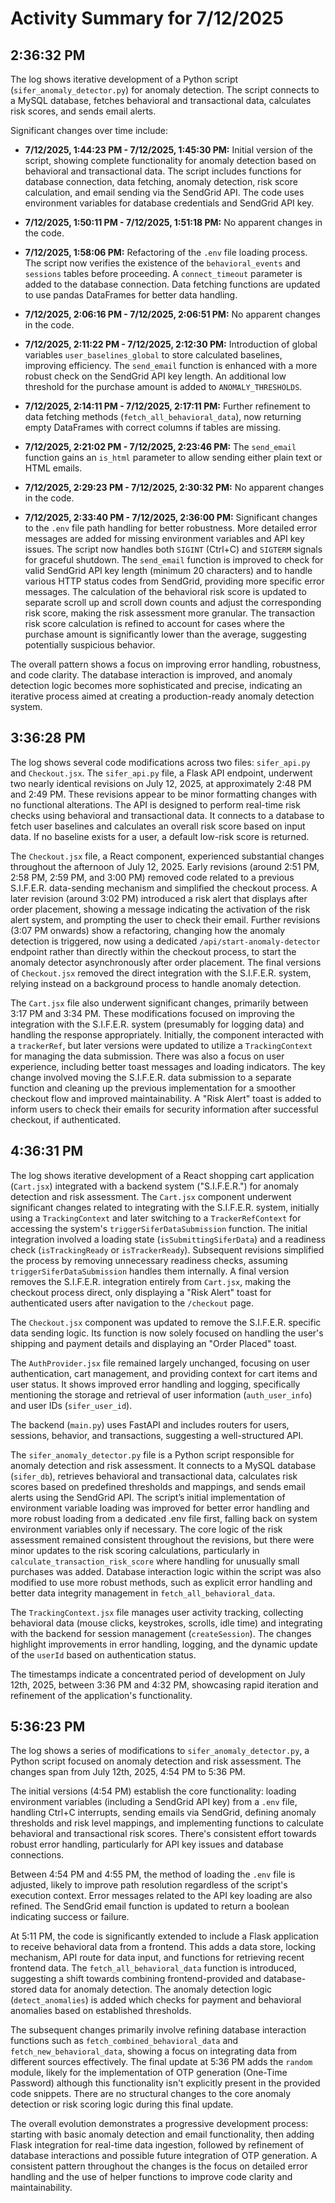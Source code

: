 # Activity Summary for 7/12/2025

## 2:36:32 PM
The log shows iterative development of a Python script (`sifer_anomaly_detector.py`) for anomaly detection.  The script connects to a MySQL database, fetches behavioral and transactional data, calculates risk scores, and sends email alerts.

Significant changes over time include:

* **7/12/2025, 1:44:23 PM - 7/12/2025, 1:45:30 PM:**  Initial version of the script, showing complete functionality for anomaly detection based on behavioral and transactional data.  The script includes functions for database connection, data fetching, anomaly detection, risk score calculation, and email sending via the SendGrid API.  The code uses environment variables for database credentials and SendGrid API key.

* **7/12/2025, 1:50:11 PM - 7/12/2025, 1:51:18 PM:** No apparent changes in the code.


* **7/12/2025, 1:58:06 PM:**  Refactoring of the `.env` file loading process.  The script now verifies the existence of the `behavioral_events` and `sessions` tables before proceeding.  A `connect_timeout` parameter is added to the database connection.  Data fetching functions are updated to use pandas DataFrames for better data handling.


* **7/12/2025, 2:06:16 PM - 7/12/2025, 2:06:51 PM:** No apparent changes in the code.


* **7/12/2025, 2:11:22 PM - 7/12/2025, 2:12:30 PM:** Introduction of global variables `user_baselines_global` to store calculated baselines, improving efficiency. The `send_email` function is enhanced with a more robust check on the SendGrid API key length. An additional low threshold for the purchase amount is added to `ANOMALY_THRESHOLDS`.


* **7/12/2025, 2:14:11 PM - 7/12/2025, 2:17:11 PM:**  Further refinement to data fetching methods (`fetch_all_behavioral_data`), now returning empty DataFrames with correct columns if tables are missing.


* **7/12/2025, 2:21:02 PM - 7/12/2025, 2:23:46 PM:** The `send_email` function gains an `is_html` parameter to allow sending either plain text or HTML emails.


* **7/12/2025, 2:29:23 PM - 7/12/2025, 2:30:32 PM:** No apparent changes in the code.


* **7/12/2025, 2:33:40 PM - 7/12/2025, 2:36:00 PM:** Significant changes to the `.env` file path handling for better robustness. More detailed error messages are added for missing environment variables and API key issues.  The script now handles both `SIGINT` (Ctrl+C) and `SIGTERM` signals for graceful shutdown.  The `send_email` function is improved to check for valid SendGrid API key length (minimum 20 characters) and to handle various HTTP status codes from SendGrid, providing more specific error messages.  The calculation of the behavioral risk score is updated to separate scroll up and scroll down counts and adjust the corresponding risk score, making the risk assessment more granular. The transaction risk score calculation is refined to account for cases where the purchase amount is significantly lower than the average, suggesting potentially suspicious behavior.


The overall pattern shows a focus on improving error handling, robustness, and code clarity. The database interaction is improved, and anomaly detection logic becomes more sophisticated and precise, indicating an iterative process aimed at creating a production-ready anomaly detection system.


## 3:36:28 PM
The log shows several code modifications across two files: `sifer_api.py` and `Checkout.jsx`.  The `sifer_api.py` file, a Flask API endpoint, underwent two nearly identical revisions on July 12, 2025, at approximately 2:48 PM and 2:49 PM. These revisions appear to be minor formatting changes with no functional alterations. The API is designed to perform real-time risk checks using behavioral and transactional data.  It connects to a database to fetch user baselines and calculates an overall risk score based on input data.  If no baseline exists for a user, a default low-risk score is returned.

The `Checkout.jsx` file, a React component, experienced substantial changes throughout the afternoon of July 12, 2025.  Early revisions (around 2:51 PM, 2:58 PM, 2:59 PM, and 3:00 PM) removed code related to a previous S.I.F.E.R. data-sending mechanism and simplified the checkout process.  A later revision (around 3:02 PM) introduced a risk alert that displays after order placement, showing a message indicating the activation of the risk alert system, and prompting the user to check their email.  Further revisions (3:07 PM onwards) show a refactoring, changing how the anomaly detection is triggered, now using a dedicated `/api/start-anomaly-detector` endpoint rather than directly within the checkout process, to start the anomaly detector asynchronously after order placement.  The final versions of `Checkout.jsx` removed the direct integration with the S.I.F.E.R. system, relying instead on a background process to handle anomaly detection.

The `Cart.jsx` file also underwent significant changes, primarily between 3:17 PM and 3:34 PM. These modifications focused on improving the integration with the S.I.F.E.R. system (presumably for logging data) and handling the response appropriately.  Initially, the component interacted with a `trackerRef`, but later versions were updated to utilize a `TrackingContext` for managing the data submission. There was also a focus on user experience, including better toast messages and loading indicators.  The key change involved moving the S.I.F.E.R. data submission to a separate function and cleaning up the previous implementation for a smoother checkout flow and improved maintainability.  A "Risk Alert" toast is added to inform users to check their emails for security information after successful checkout, if authenticated.


## 4:36:31 PM
The log shows iterative development of a React shopping cart application (`Cart.jsx`) integrated with a backend system ("S.I.F.E.R.") for anomaly detection and risk assessment.  The `Cart.jsx` component underwent significant changes related to integrating with the S.I.F.E.R. system, initially using a `TrackingContext` and later switching to a `TrackerRefContext` for accessing the system's `triggerSiferDataSubmission` function.  The initial integration involved a loading state (`isSubmittingSiferData`) and a readiness check (`isTrackingReady` or `isTrackerReady`).  Subsequent revisions simplified the process by removing unnecessary readiness checks, assuming `triggerSiferDataSubmission` handles them internally.  A final version removes the S.I.F.E.R. integration entirely from `Cart.jsx`, making the checkout process direct, only displaying a "Risk Alert" toast for authenticated users after navigation to the `/checkout` page.


The `Checkout.jsx` component was updated to remove the S.I.F.E.R. specific data sending logic.  Its function is now solely focused on handling the user's shipping and payment details and displaying an "Order Placed" toast.


The `AuthProvider.jsx` file remained largely unchanged, focusing on user authentication, cart management, and providing context for cart items and user status. It shows improved error handling and logging, specifically mentioning the storage and retrieval of user information (`auth_user_info`) and user IDs (`sifer_user_id`).


The backend (`main.py`) uses FastAPI and includes routers for users, sessions, behavior, and transactions, suggesting a well-structured API.


The `sifer_anomaly_detector.py` file is a Python script responsible for anomaly detection and risk assessment. It connects to a MySQL database (`sifer_db`), retrieves behavioral and transactional data, calculates risk scores based on predefined thresholds and mappings, and sends email alerts using the SendGrid API. The script’s initial implementation of environment variable loading was improved for better error handling and more robust loading from a dedicated .env file first, falling back on system environment variables only if necessary.  The core logic of the risk assessment remained consistent throughout the revisions, but there were minor updates to the risk scoring calculations, particularly in `calculate_transaction_risk_score` where handling for unusually small purchases was added.  Database interaction logic within the script was also modified to use more robust methods, such as explicit error handling and better data integrity management in `fetch_all_behavioral_data`.


The `TrackingContext.jsx` file manages user activity tracking, collecting behavioral data (mouse clicks, keystrokes, scrolls, idle time) and integrating with the backend for session management (`createSession`). The changes highlight improvements in error handling, logging, and the dynamic update of the `userId` based on authentication status.


The timestamps indicate a concentrated period of development on July 12th, 2025, between 3:36 PM and 4:32 PM, showcasing rapid iteration and refinement of the application's functionality.


## 5:36:23 PM
The log shows a series of modifications to `sifer_anomaly_detector.py`, a Python script focused on anomaly detection and risk assessment.  The changes span from July 12th, 2025, 4:54 PM to 5:36 PM.

The initial versions (4:54 PM) establish the core functionality:  loading environment variables (including a SendGrid API key) from a `.env` file, handling Ctrl+C interrupts, sending emails via SendGrid, defining anomaly thresholds and risk level mappings, and implementing functions to calculate behavioral and transactional risk scores.  There's consistent effort towards robust error handling, particularly for API key issues and database connections.

Between 4:54 PM and 4:55 PM, the method of loading the `.env` file is adjusted, likely to improve path resolution regardless of the script's execution context.  Error messages related to the API key loading are also refined.  The SendGrid email function is updated to return a boolean indicating success or failure.

At 5:11 PM, the code is significantly extended to include a Flask application to receive behavioral data from a frontend.  This adds a data store, locking mechanism, API route for data input, and functions for retrieving recent frontend data.  The `fetch_all_behavioral_data` function is introduced, suggesting a shift towards combining frontend-provided and database-stored data for anomaly detection.  The anomaly detection logic (`detect_anomalies`) is added which checks for payment and behavioral anomalies based on established thresholds.

The subsequent changes primarily involve refining database interaction functions such as `fetch_combined_behavioral_data` and `fetch_new_behavioral_data`, showing a focus on integrating data from different sources effectively.  The final update at 5:36 PM adds the `random` module, likely for the implementation of OTP generation (One-Time Password) although this functionality isn't explicitly present in the provided code snippets.  There are no structural changes to the core anomaly detection or risk scoring logic during this final update.

The overall evolution demonstrates a progressive development process: starting with basic anomaly detection and email functionality, then adding Flask integration for real-time data ingestion, followed by refinement of database interactions and possible future integration of OTP generation.  A consistent pattern throughout the changes is the focus on detailed error handling and the use of helper functions to improve code clarity and maintainability.
